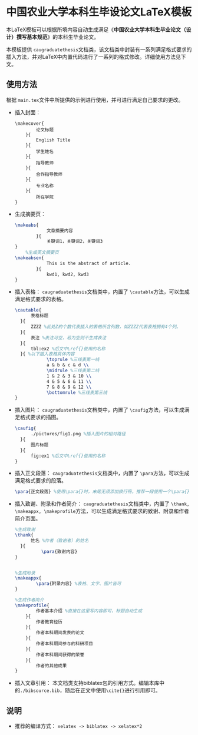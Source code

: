 # 中国农业大学本科生毕设论文LaTeX模板

本LaTeX模板可以根据所填内容自动生成满足《**中国农业大学本科生毕业论文（设计）撰写基本规范**》的本科生毕业论文。

本模板提供 `caugraduatethesis`文档类，该文档类中封装有一系列满足格式要求的插入方法，并对LaTeX中内置代码进行了一系列的格式修改。详细使用方法见下文。

## 使用方法

根据 `main.tex`文件中所提供的示例进行使用，并可进行满足自己要求的更改。

+ 插入封面：

  ```TeX
  \makecover{
          论文标题
      }{
          English Title
      }{
          学生姓名
      }{
          指导教师
      }{
          合作指导教师
      }{
          专业名称
      }{
          所在学院
  }
  ```
+ 生成摘要页：

  ```tex
  \makeabs{
              文章摘要内容
          }{
              关键词1，关键词2，关键词3
  }
      %生成英文摘要页
  \makeabsen{
              This is the abstract of article.
          }{
              kwd1, kwd2, kwd3
  }
  ```
+ 插入表格：
  `caugraduatethesis`文档类中，内置了 `\cautable`方法，可以生成满足格式要求的表格。

  ```tex
  \cautable{
  		表格标题
  	}{
  		ZZZZ %此处Z的个数代表插入的表格所含列数，如ZZZZ代表表格拥有4个列。
  	}{
  		表注 %表注可空，若为空则不生成表注
  	}{
  		tbl:ex2 %后文中\ref{}使用的名称
  	}{ %以下插入表格具体内容
              \toprule %三线表第一线
              a & b & c & d \\
              \midrule %三线表第二线
              1 & 2 & 3 & 10 \\
              4 & 5 & 6 & 11 \\
              7 & 8 & 9 & 12 \\
              \bottomrule %三线表第三线
  }
  ```
+ 插入图片：
  `caugraduatethesis`文档类中，内置了 `\caufig`方法，可以生成满足格式要求的插图。

  ```tex
  \caufig{
  		./pictures/fig1.png %插入图片的相对路径
  	}{
  		图片标题
  	}{
  		fig:ex1 %后文中\ref{}使用的名称
  }
  ```
+ 插入正文段落：
  `caugraduatethesis`文档类中，内置了 `\para`方法，可以生成满足格式要求的段落。

  ```tex
  \para{正文段落} %使用\para{}时，末尾无须添加换行符。推荐一段使用一个\para{}
  ```
+ 插入致谢、附录和作者简介：
  `caugraduatethesis`文档类中，内置了 `\thank, \makeappx, \makeprofile`方法，可以生成满足格式要求的致谢、附录和作者简介页面。

  ```tex
  %生成致谢
  \thank{
  		姓名 %作者（致谢者）的姓名
  	}{
          	\para{致谢内容}
  }


  %生成附录
  \makeappx{
          \para{附录内容} %表格、文字、图片皆可
  }

  %生成作者简介
  \makeprofile{
          作者基本介绍 %直接在这里写内容即可，标题自动生成
      }{
          作者教育经历
      }{
          作者本科期间发表的论文
      }{
          作者本科期间参与的科研项目
      }{
          作者本科期间获得的荣誉
      }{
          作者的其他成果
  }
  ```

+ 插入文章引用：
  本文档类支持biblatex包的引用方式。编辑本库中的`./bibsource.bib`，随后在正文中使用`\cite{}`进行引用即可。

## 说明

+ 推荐的编译方式：
  `xelatex -> biblatex -> xelatex*2`

